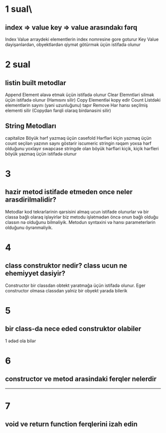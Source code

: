 # 1 sual\

## index => value key => value arasındakı fərq

Index Value arraydeki elementlerin index nomresine gore goturur
Key Value dəyişənlərdən, obyektlərdən qiymət götürmək üçün istifadə olunur

# 2 sual

## listin built metodlar

Append Element əlavə etmək üçün istifadə olunur
Clear Elemntləri silmək üçün istifadə olunur (Hamısını silir)
Copy Elementləi kopy edir
Count Listdəki elementlərin sayını (yəni uzunluğunu) tapır
Remove Hər hansı seçilmiş elementi silir (Copydən fərqli olaraq birdənəsini silir)

## String Metodları

capitalize  Böyük hərf yazmaq üçün
casefold  Hərfləri kiçin yazmaq üçün
count   seçilən yazının saynı göstərir
iscumeric stringin rəqəm yoxsa hərf olduğunu yoxlayır
swapcase stringde olan böyük hərfləri kiçik, kiçik hərfleri böyük yazmaq üçün istifadə olunur

# 3

## hazir metod istifade etmeden once neler arasdirilmalidir?

Metodlar kod tekrarlarinin qarsisini almaq ucun istifade olunurlar və bir classa bağlı olaraq işləyirlər
biz metodu işlətmədən öncə onun bağlı olduğu classın nə olduğunu bilməliyik. Metodun syntaxini və hansı parameterlərin olduğunu öyrənməliyik.

# 4

## class construktor nedir? class ucun ne ehemiyyet dasiyir?

Constructor bir classdan obtekt yaratmağa üçün istifadə olunur. Eger constructor olmasa classdan yalniz bir obyekt yarada bilerik

# 5

## bir class-da nece eded construktor olabiler

1 ədəd ola bilər

# 6

## constructor ve metod arasindaki ferqler nelerdir

----

# 7

## void ve return function ferqlerini izah edin


